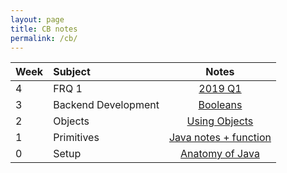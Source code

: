 ```yaml
---
layout: page
title: CB notes
permalink: /cb/
---
```


|Week |Subject|Notes  |
|:------------|:-----------|:-------------:|
| 4 | FRQ 1 | [2019 Q1](https://xiaoa0.github.io/fastpages_test/collegeboard/2022/09/16/frq1.html) |
| 3 | Backend Development | [Booleans](https://xiaoa0.github.io/fastpages_test/jupyter/2022/09/09/boolean.html) |
| 2 | Objects | [Using Objects](https://xiaoa0.github.io/fastpages_test/jupyter/2022/09/02/javaterminal.html) |
| 1 | Primitives | [Java notes + function](https://xiaoa0.github.io/fastpages_test/collegeboard/2022/08/23/week1hacks.html#Calculator-function) |
| 0 | Setup | [ Anatomy of Java](https://xiaoa0.github.io/fastpages_test/collegeboard/2022/08/19/week0hacks.html) |